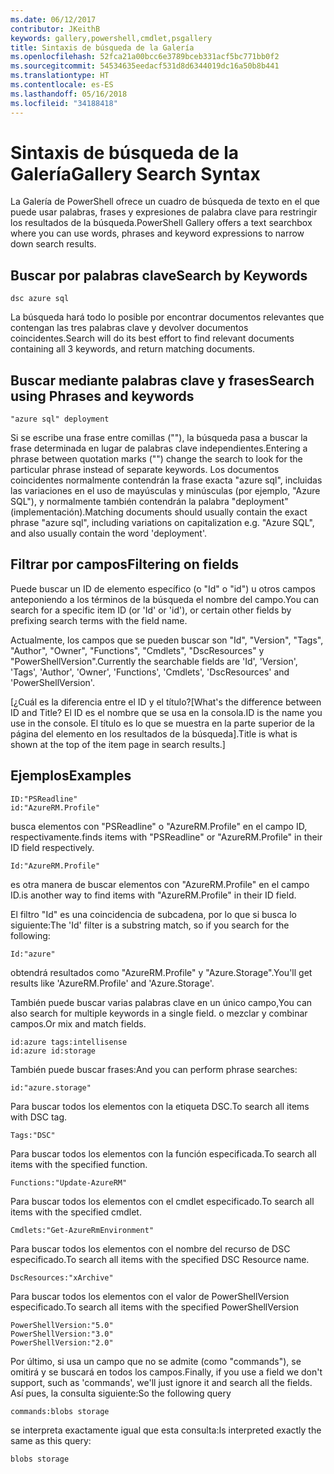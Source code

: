 ```yaml
---
ms.date: 06/12/2017
contributor: JKeithB
keywords: gallery,powershell,cmdlet,psgallery
title: Sintaxis de búsqueda de la Galería
ms.openlocfilehash: 52fca21a00bcc6e3789bceb331acf5bc771bb0f2
ms.sourcegitcommit: 54534635eedacf531d8d6344019dc16a50b8b441
ms.translationtype: HT
ms.contentlocale: es-ES
ms.lasthandoff: 05/16/2018
ms.locfileid: "34188418"
---
```

# <a name="gallery-search-syntax"></a><span data-ttu-id="70869-103">Sintaxis de búsqueda de la Galería</span><span class="sxs-lookup"><span data-stu-id="70869-103">Gallery Search Syntax</span></span>

<span data-ttu-id="70869-104">La Galería de PowerShell ofrece un cuadro de búsqueda de texto en el que puede usar palabras, frases y expresiones de palabra clave para restringir los resultados de la búsqueda.</span><span class="sxs-lookup"><span data-stu-id="70869-104">PowerShell Gallery offers a text searchbox where you can use words, phrases and keyword expressions to narrow down search results.</span></span>

## <a name="search-by-keywords"></a><span data-ttu-id="70869-105">Buscar por palabras clave</span><span class="sxs-lookup"><span data-stu-id="70869-105">Search by Keywords</span></span>

    dsc azure sql

<span data-ttu-id="70869-106">La búsqueda hará todo lo posible por encontrar documentos relevantes que contengan las tres palabras clave y devolver documentos coincidentes.</span><span class="sxs-lookup"><span data-stu-id="70869-106">Search will do its best effort to find relevant documents containing all 3 keywords, and return matching documents.</span></span>

## <a name="search-using-phrases-and-keywords"></a><span data-ttu-id="70869-107">Buscar mediante palabras clave y frases</span><span class="sxs-lookup"><span data-stu-id="70869-107">Search using Phrases and keywords</span></span>

    "azure sql" deployment

<span data-ttu-id="70869-108">Si se escribe una frase entre comillas (""), la búsqueda pasa a buscar la frase determinada en lugar de palabras clave independientes.</span><span class="sxs-lookup"><span data-stu-id="70869-108">Entering a phrase between quotation marks ("") change the search to look for the particular phrase instead of separate keywords.</span></span>
<span data-ttu-id="70869-109">Los documentos coincidentes normalmente contendrán la frase exacta "azure sql", incluidas las variaciones en el uso de mayúsculas y minúsculas (por ejemplo, "Azure SQL"), y normalmente también contendrán la palabra "deployment" (implementación).</span><span class="sxs-lookup"><span data-stu-id="70869-109">Matching documents should usually contain the exact phrase "azure sql", including variations on capitalization e.g. "Azure SQL", and also usually contain the word 'deployment'.</span></span>

## <a name="filtering-on-fields"></a><span data-ttu-id="70869-110">Filtrar por campos</span><span class="sxs-lookup"><span data-stu-id="70869-110">Filtering on fields</span></span>

<span data-ttu-id="70869-111">Puede buscar un ID de elemento específico (o "Id" o "id") u otros campos anteponiendo a los términos de la búsqueda el nombre del campo.</span><span class="sxs-lookup"><span data-stu-id="70869-111">You can search for a specific item ID (or 'Id' or 'id'), or certain other fields by prefixing search terms with the field name.</span></span>

<span data-ttu-id="70869-112">Actualmente, los campos que se pueden buscar son "Id", "Version", "Tags", "Author", "Owner", "Functions", "Cmdlets", "DscResources" y "PowerShellVersion".</span><span class="sxs-lookup"><span data-stu-id="70869-112">Currently the searchable fields are 'Id', 'Version', 'Tags', 'Author', 'Owner', 'Functions', 'Cmdlets', 'DscResources' and 'PowerShellVersion'.</span></span>

<span data-ttu-id="70869-113">[¿Cuál es la diferencia entre el ID y el título?</span><span class="sxs-lookup"><span data-stu-id="70869-113">[What's the difference between ID and Title?</span></span> <span data-ttu-id="70869-114">El ID es el nombre que se usa en la consola.</span><span class="sxs-lookup"><span data-stu-id="70869-114">ID is the name you use in the console.</span></span> <span data-ttu-id="70869-115">El título es lo que se muestra en la parte superior de la página del elemento en los resultados de la búsqueda].</span><span class="sxs-lookup"><span data-stu-id="70869-115">Title is what is shown at the top of the item page in search results.]</span></span>

## <a name="examples"></a><span data-ttu-id="70869-116">Ejemplos</span><span class="sxs-lookup"><span data-stu-id="70869-116">Examples</span></span>

    ID:"PSReadline"
    id:"AzureRM.Profile"

<span data-ttu-id="70869-117">busca elementos con "PSReadline" o "AzureRM.Profile" en el campo ID, respectivamente.</span><span class="sxs-lookup"><span data-stu-id="70869-117">finds items with "PSReadline" or "AzureRM.Profile" in their ID field respectively.</span></span>

    Id:"AzureRM.Profile"

<span data-ttu-id="70869-118">es otra manera de buscar elementos con "AzureRM.Profile" en el campo ID.</span><span class="sxs-lookup"><span data-stu-id="70869-118">is another way to find items with "AzureRM.Profile" in their ID field.</span></span>

<span data-ttu-id="70869-119">El filtro "Id" es una coincidencia de subcadena, por lo que si busca lo siguiente:</span><span class="sxs-lookup"><span data-stu-id="70869-119">The 'Id' filter is a substring match, so if you search for the following:</span></span>

    Id:"azure"

<span data-ttu-id="70869-120">obtendrá resultados como "AzureRM.Profile" y "Azure.Storage".</span><span class="sxs-lookup"><span data-stu-id="70869-120">You'll get results like 'AzureRM.Profile' and 'Azure.Storage'.</span></span>

<span data-ttu-id="70869-121">También puede buscar varias palabras clave en un único campo,</span><span class="sxs-lookup"><span data-stu-id="70869-121">You can also search for multiple keywords in a single field.</span></span> <span data-ttu-id="70869-122">o mezclar y combinar campos.</span><span class="sxs-lookup"><span data-stu-id="70869-122">Or mix and match fields.</span></span>

    id:azure tags:intellisense
    id:azure id:storage

<span data-ttu-id="70869-123">También puede buscar frases:</span><span class="sxs-lookup"><span data-stu-id="70869-123">And you can perform phrase searches:</span></span>

    id:"azure.storage"


<span data-ttu-id="70869-124">Para buscar todos los elementos con la etiqueta DSC.</span><span class="sxs-lookup"><span data-stu-id="70869-124">To search all items with DSC tag.</span></span>

    Tags:"DSC"

<span data-ttu-id="70869-125">Para buscar todos los elementos con la función especificada.</span><span class="sxs-lookup"><span data-stu-id="70869-125">To search all items with the specified function.</span></span>

    Functions:"Update-AzureRM"

<span data-ttu-id="70869-126">Para buscar todos los elementos con el cmdlet especificado.</span><span class="sxs-lookup"><span data-stu-id="70869-126">To search all items with the specified cmdlet.</span></span>

    Cmdlets:"Get-AzureRmEnvironment"

<span data-ttu-id="70869-127">Para buscar todos los elementos con el nombre del recurso de DSC especificado.</span><span class="sxs-lookup"><span data-stu-id="70869-127">To search all items with the specified DSC Resource name.</span></span>

    DscResources:"xArchive"

<span data-ttu-id="70869-128">Para buscar todos los elementos con el valor de PowerShellVersion especificado.</span><span class="sxs-lookup"><span data-stu-id="70869-128">To search all items with the specified PowerShellVersion</span></span>

    PowerShellVersion:"5.0"
    PowerShellVersion:"3.0"
    PowerShellVersion:"2.0"


<span data-ttu-id="70869-129">Por último, si usa un campo que no se admite (como "commands"), se omitirá y se buscará en todos los campos.</span><span class="sxs-lookup"><span data-stu-id="70869-129">Finally, if you use a field we don't support, such as 'commands', we'll just ignore it and search all the fields.</span></span> <span data-ttu-id="70869-130">Así pues, la consulta siguiente:</span><span class="sxs-lookup"><span data-stu-id="70869-130">So the following query</span></span>

    commands:blobs storage

<span data-ttu-id="70869-131">se interpreta exactamente igual que esta consulta:</span><span class="sxs-lookup"><span data-stu-id="70869-131">Is interpreted exactly the same as this query:</span></span>

    blobs storage
